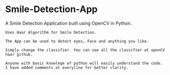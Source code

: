 # Smile-Detection-App
A Smile Detection Application built using OpenCV in Python.
    
    Uses Haar Algorithm for Smile Detection. 
    
    The App can be used to detect eyes, Face and anything you like. 
    
    Simply change the classifier. You can see all the classifier at openCV haar github.
    
    Anyone with basic knowlege of python will easily understand the code. I have added comments at everyline for better clarity.
